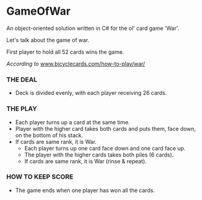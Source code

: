 # GameOfWar

An object-oriented solution written in C# for the ol' card game 'War'.

Let's talk about the game of war.



First player to hold all 52 cards wins the game.

_According to_ www.bicyclecards.com/how-to-play/war/

### THE DEAL
* Deck is divided evenly, with each player receiving 26 cards.

### THE PLAY
* Each player turns up a card at the same time.
* Player with the higher card takes both cards and puts them, face down, on the bottom of his stack.
* If cards are same rank, it is War.
  * Each player turns up one card face down and one card face up.
  * The player with the higher cards takes both piles (6 cards).
  * If cards are same rank, it is War (rinse & repeat).
  
### HOW TO KEEP SCORE
* The game ends when one player has won all the cards.

